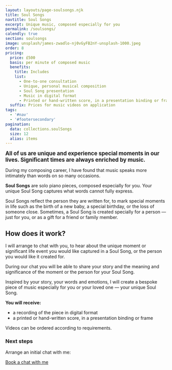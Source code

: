 ```yaml
---
layout: layouts/page-soulsongs.njk
title: Soul Songs
navtitle: Soul Songs
excerpt: Unique music, composed especially for you
permalink: /soulsongs/
calendly: true
section: soulsongs
image: unsplash/james-zwadlo-nj0vGyFB2nY-unsplash-1000.jpeg
order: 8
pricing:
  price: £500
  basis: per minute of composed music
  benefits:
    title: Includes
    list:
      - One-to-one consultation
      - Unique, personal musical composition
      - Soul Song presentation
      - Music in digital format
      - Printed or hand-written score, in a presentation binding or frame
  suffix: Prices for music videos on application
tags:
  - '#nav'
  - '#footersecondary'
pagination:
  data: collections.soulSongs
  size: 12
  alias: items
---
```


<big>**All of us are unique and experience special moments in our lives. Significant times are always enriched by music.**</big>

During my composing career, I have found that music speaks more intimately than words on so many occasions.

**Soul Songs** are solo piano pieces, composed especially for you. Your unique Soul Song captures what words cannot fully express.

Soul Songs reflect the person they are written for, to mark special moments in life such as the birth of a new baby, a special birthday, or the loss of someone close. Sometimes, a Soul Song is created specially for a person — just for you, or as a gift for a friend or family member.

## How does it work?

I will arrange to chat with you, to hear about the unique moment or significant life event you would like captured in a Soul Song, or the person you would like it created for.

During our chat you will be able to share your story and the meaning and significance of the moment or the person for your Soul Song.

Inspired by your story, your words and emotions, I will create a bespoke piece of music especially for you or your loved one — your unique Soul Song.

**You will receive:**

- a recording of the piece in digital format
- a printed or hand-written score, in a presentation binding or frame

Videos can be ordered according to requirements.

### Next steps

Arrange an initial chat with me:

<div class="calendly-link-container hide-small-flex"><a href="https://calendly.com/bakertunes/15min" target="_blank" class="btn btn-lg btn-default btn-strong btn-teal btn-calendly" role="button">Book a chat with me <span class="glyphicon glyphicon-earphone"></span></a></div>
